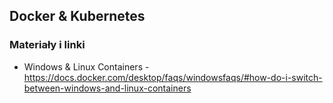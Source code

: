 ## Docker & Kubernetes

### Materiały i linki

- Windows & Linux Containers - https://docs.docker.com/desktop/faqs/windowsfaqs/#how-do-i-switch-between-windows-and-linux-containers
